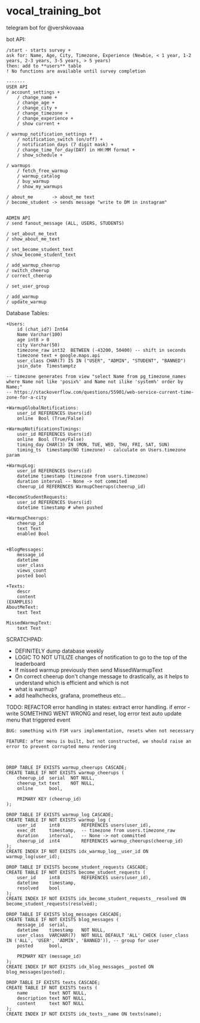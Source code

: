 # vocal_training_bot
telegram bot for @vershkovaaa

bot API:  

    /start - starts survey +  
    ask for: Name, Age, City, Timezone, Experience (Newbie, < 1 year, 1-2 years, 2-3 years, 3-5 years, > 5 years)
    then: add to **users** table
    ! No functions are available until survey completion

    -------
    USER API
    / account_settings + 
        / change_name +
        / change_age +
        / change_city +
        / change_timezone +
        / change_experience +
        / show current +

    / warmup_notification_settings +    
        / notification_switch (on/off) +
        / notification_days (7 digit mask) +
        / change_time_for_day(DAY) in HH:MM format +
        / show_schedule +

    / warmups
        / fetch_free_warmup
        / warmup_catalog
        / buy_warmup
        / show_my_warmups

    / about_me       -> about_me text
    / become_student -> sends message "write to DM in instagram"


    ADMIN API
    / send fanout_message (ALL, USERS, STUDENTS)
    
    / set_about_me_text
    / show_about_me_text
    
    / set_become_student_text
    / show_become_student_text

    / add_warmup_cheerup 
    / switch_cheerup
    / correct_cheerup

    / set_user_group

    / add_warmup
    / update_warmup

Database Tables:

    +Users:
        id (chat_id?) Int64
        Name Varchar(100)
        age int8 > 0
        city Varchar(50)
        timezone_raw int32  BETWEEN (-43200, 50400) -- shift in seconds
        timezone text + google.maps.api
        user_class CHAR(7) IS IN ("USER", "ADMIN", "STUDENT", "BANNED")
        join_date  Timestamptz

    -- timezone generates from view "select Name from pg_timezone_names where Name not like 'posix%' and Name not ilike 'system%' order by Name;"
    -- https://stackoverflow.com/questions/55901/web-service-current-time-zone-for-a-city

    +WarmupGlobalNotifications:
        user_id REFERENCES Users(id)
        online  Bool (True/False)

    +WarmupNotificationsTimings:
        user_id REFERENCES Users(id)
        online  Bool (True/False)
        timing_day CHAR(3) IN (MON, TUE, WED, THU, FRI, SAT, SUN)
        timing_ts  timestamp(NO timezone) - calculate on Users.timezone param

    +WarmupLog:
        user_id REFERENCES Users(id)
        datetime timestamp (timezone from users.timezone)
        duration interval -- None -> not commited
        cheerup_id REFERENCES WarmupCheerups(cheerup_id)

    +BecomeStudentRequests:
        user_id REFERENCES Users(id)
        datetime timestamp # when pushed

    +WarmupCheerups:
        cheerup_id 
        text Text
        enabled Bool
    

    +BlogMessages:
        message_id
        datetime
        user_class
        views_count
        posted bool

    +Texts:
        descr
        content
    (EXAMPLES)
    AboutMeText:
        text Text

    MissedWarmupText:
        text Text

SCRATCHPAD:
- DEFINITELY dump database weekly
- LOGIC TO NOT UTILIZE changes of notification to go to the top of the leaderboard
- If missed warmup previously then send MissedWarmupText
- On correct cheerup don't change message to drastically, as it helps to understand which is efficient and which is not
- what is warmup?
- add healhchecks, grafana, prometheus etc...

TODO:
REFACTOR error handling in states:
extract error handling. if error - write SOMETHING WENT WRONG and reset, log error text
auto update menu that triggered event

    BUG: something with FSM vars implementation, resets when not necessary

    FEATURE: after menu is built, but not constructed, we should raise an error to prevent corrupted menu rendering



	DROP TABLE IF EXISTS warmup_cheerups CASCADE;
	CREATE TABLE IF NOT EXISTS warmup_cheerups (
		cheerup_id	serial	NOT NULL,
		cheerup_txt	text	NOT NULL,
		online		bool,
		
		PRIMARY KEY (cheerup_id)
	);

	DROP TABLE IF EXISTS warmup_log CASCADE;
	CREATE TABLE IF NOT EXISTS warmup_log (
	    user_id		int8		REFERENCES users(user_id),
	    exec_dt		timestamp,	-- timezone from users.timezone_raw
	    duration	interval,	-- None -> not committed
	    cheerup_id	int4 		REFERENCES warmup_cheerups(cheerup_id)
	);
	CREATE INDEX IF NOT EXISTS idx_warmup_log__user_id ON warmup_log(user_id);

	DROP TABLE IF EXISTS become_student_requests CASCADE;
	CREATE TABLE IF NOT EXISTS become_student_requests (
		user_id		int8		REFERENCES users(user_id),
	    datetime    timestamp,
	    resolved    bool
	);
	CREATE INDEX IF NOT EXISTS idx_become_student_requests__resolved ON become_student_requests(resolved);

	DROP TABLE IF EXISTS blog_messages CASCADE;
	CREATE TABLE IF NOT EXISTS blog_messages (
	    message_id	serial,
	    datetime    timestamp	NOT NULL,
	    user_class	VARCHAR(7)  NOT NULL DEFAULT 'ALL' CHECK (user_class IN ('ALL', 'USER', 'ADMIN', 'BANNED')), -- group for user
		posted		bool,
	    
	    PRIMARY KEY (message_id)
	);
	CREATE INDEX IF NOT EXISTS idx_blog_messages__posted ON blog_messages(posted);
	
	DROP TABLE IF EXISTS texts CASCADE;
	CREATE TABLE IF NOT EXISTS texts (
	    name		text NOT NULL,
	    description text NOT NULL,
	    content     text NOT NULL
	);
	CREATE INDEX IF NOT EXISTS idx_texts__name ON texts(name);
